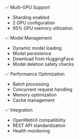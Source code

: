 ✅ Multi-GPU Support
   - Sharding enabled
   - 2 GPU configuration
   - 95% GPU memory utilization

✅ Model Management
   - Dynamic model loading
   - Model persistence
   - Download from HuggingFace
   - Model deletion safety checks

✅ Performance Optimization
   - Batch processing
   - Concurrent request handling
   - Memory optimization
   - Cache management

✅ Integration
   - OpenWebUI compatibility
   - REST API standardization
   - Health monitoring